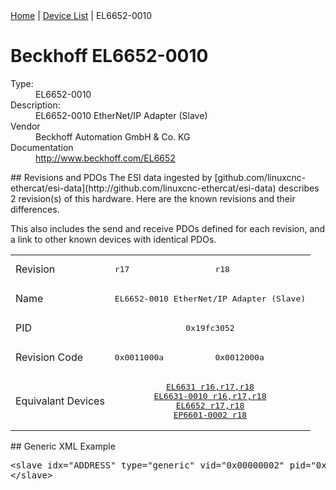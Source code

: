 <div class="nav"><a href="/esi-data">Home</a> | <a href="/esi-data/devices">Device List</a> | EL6652-0010</div>

#  Beckhoff EL6652-0010

<dl>
  <dt>Type:</dt><dd>EL6652-0010</dd>
  <dt>Description:</dt><dd>EL6652-0010 EtherNet/IP Adapter (Slave)</dd>
  <dt>Vendor</dt><dd>Beckhoff Automation GmbH & Co. KG</dd>
  <dt>Documentation</dt><dd><a href="http://www.beckhoff.com/EL6652">http://www.beckhoff.com/EL6652</a></dd>
</dl>
## Revisions and PDOs
The ESI data ingested by [github.com/linuxcnc-ethercat/esi-data](http://github.com/linuxcnc-ethercat/esi-data) describes 2 revision(s) of this hardware.  Here are the known revisions and their differences.

This also includes the send and receive PDOs defined for each revision, and a link to other known devices with identical PDOs.

<table>
<tr >
<td class="first">Revision</td>
<td ><pre>r17</pre></td>
<td ><pre>r18</pre></td>
</tr>
<tr >
<td class="first">Name</td>
<td  colspan=2 align="center"><pre>EL6652-0010 EtherNet/IP Adapter (Slave)</pre></td>
</tr>
<tr >
<td class="first">PID</td>
<td  colspan=2 align="center"><pre>0x19fc3052</pre></td>
</tr>
<tr >
<td class="first">Revision Code</td>
<td ><pre>0x0011000a</pre></td>
<td ><pre>0x0012000a</pre></td>
</tr>
<tr >
<td class="first">Equivalant Devices</td>
<td  colspan=2 align="center"><pre><a href="EL6631">EL6631 r16,r17,r18</a><br/><a href="EL6631-0010">EL6631-0010 r16,r17,r18</a><br/><a href="EL6652">EL6652 r17,r18</a><br/><a href="EP6601-0002">EP6601-0002 r18</a></pre></td>
</tr>
</table>
## Generic XML Example
<pre class="xml">
&lt;slave idx="ADDRESS" type="generic" vid="0x00000002" pid="0x19fc3052" configPdos="true"&gt;
&lt;/slave&gt;
</pre>
